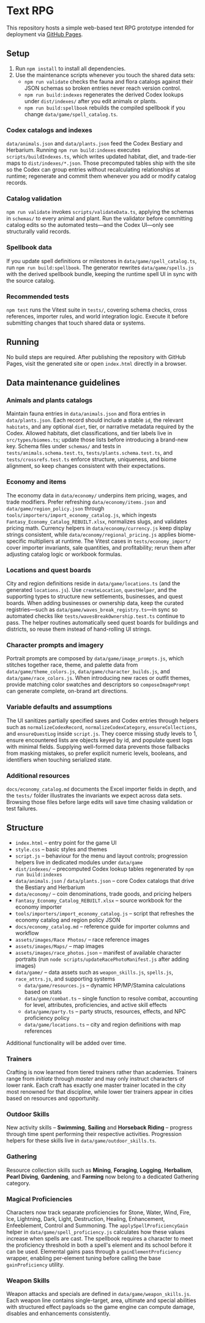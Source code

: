 # Text RPG

This repository hosts a simple web-based text RPG prototype intended for deployment via [GitHub Pages](https://pages.github.com/).

## Setup

1. Run `npm install` to install all dependencies.
2. Use the maintenance scripts whenever you touch the shared data sets:
   - `npm run validate` checks the fauna and flora catalogs against their JSON schemas so broken entries never reach version control.
   - `npm run build:indexes` regenerates the derived Codex lookups under `dist/indexes/` after you edit animals or plants.
   - `npm run build:spellbook` rebuilds the compiled spellbook if you change `data/game/spell_catalog.ts`.

### Codex catalogs and indexes

`data/animals.json` and `data/plants.json` feed the Codex Bestiary and Herbarium. Running `npm run build:indexes` executes `scripts/buildIndexes.ts`, which writes updated habitat, diet, and trade-tier maps to `dist/indexes/*.json`. Those precomputed tables ship with the site so the Codex can group entries without recalculating relationships at runtime; regenerate and commit them whenever you add or modify catalog records.

### Catalog validation

`npm run validate` invokes `scripts/validateData.ts`, applying the schemas in `schemas/` to every animal and plant. Run the validator before committing catalog edits so the automated tests—and the Codex UI—only see structurally valid records.

### Spellbook data

If you update spell definitions or milestones in `data/game/spell_catalog.ts`, run `npm run build:spellbook`. The generator rewrites `data/game/spells.js` with the derived spellbook bundle, keeping the runtime spell UI in sync with the source catalog.

### Recommended tests

`npm test` runs the Vitest suite in `tests/`, covering schema checks, cross references, importer rules, and world integration logic. Execute it before submitting changes that touch shared data or systems.

## Running

No build steps are required. After publishing the repository with GitHub Pages, visit the generated site or open `index.html` directly in a browser.

## Data maintenance guidelines

### Animals and plants catalogs

Maintain fauna entries in `data/animals.json` and flora entries in `data/plants.json`. Each record should include a stable `id`, the relevant `habitats`, and any optional `diet`, tier, or narrative metadata required by the Codex. Allowed habitats, diet classifications, and tier labels live in `src/types/biomes.ts`; update those lists before introducing a brand-new key. Schema files under `schemas/` and tests in `tests/animals.schema.test.ts`, `tests/plants.schema.test.ts`, and `tests/crossrefs.test.ts` enforce structure, uniqueness, and biome alignment, so keep changes consistent with their expectations.

### Economy and items

The economy data in `data/economy/` underpins item pricing, wages, and trade modifiers. Prefer refreshing `data/economy/items.json` and `data/game/region_policy.json` through `tools/importers/import_economy_catalog.js`, which ingests `Fantasy_Economy_Catalog_REBUILT.xlsx`, normalizes slugs, and validates pricing math. Currency helpers in `data/economy/currency.js` keep display strings consistent, while `data/economy/regional_pricing.js` applies biome-specific multipliers at runtime. The Vitest cases in `tests/economy_import/` cover importer invariants, sale quantities, and profitability; rerun them after adjusting catalog logic or workbook formulas.

### Locations and quest boards

City and region definitions reside in `data/game/locations.ts` (and the generated `locations.js`). Use `createLocation`, `questHelper`, and the supporting types to structure new settlements, businesses, and quest boards. When adding businesses or ownership data, keep the curated registries—such as `data/game/waves_break_registry.ts`—in sync so automated checks like `tests/wavesBreakOwnership.test.ts` continue to pass. The helper routines automatically seed quest boards for buildings and districts, so reuse them instead of hand-rolling UI strings.

### Character prompts and imagery

Portrait prompts are composed by `data/game/image_prompts.js`, which stitches together race, theme, and palette data from `data/game/theme_colors.js`, `data/game/character_builds.js`, and `data/game/race_colors.js`. When introducing new races or outfit themes, provide matching color swatches and descriptors so `composeImagePrompt` can generate complete, on-brand art directions.

### Variable defaults and assumptions

The UI sanitizes partially specified saves and Codex entries through helpers such as `normalizeCodexRecord`, `normalizeCodexCategory`, `ensureCollections`, and `ensureQuestLog` inside `script.js`. They coerce missing study levels to 1, ensure encountered lists are objects keyed by id, and populate quest logs with minimal fields. Supplying well-formed data prevents those fallbacks from masking mistakes, so prefer explicit numeric levels, booleans, and identifiers when touching serialized state.

### Additional resources

`docs/economy_catalog.md` documents the Excel importer fields in depth, and the `tests/` folder illustrates the invariants we expect across data sets. Browsing those files before large edits will save time chasing validation or test failures.

## Structure

- `index.html` – entry point for the game UI
- `style.css` – basic styles and themes
- `script.js` – behaviour for the menu and layout controls; progression helpers live in dedicated modules under `data/game`
- `dist/indexes/` – precomputed Codex lookup tables regenerated by `npm run build:indexes`
- `data/animals.json` / `data/plants.json` – core Codex catalogs that drive the Bestiary and Herbarium
- `data/economy/` – coin denominations, trade goods, and pricing helpers
- `Fantasy_Economy_Catalog_REBUILT.xlsx` – source workbook for the economy importer
- `tools/importers/import_economy_catalog.js` – script that refreshes the economy catalog and region policy JSON
- `docs/economy_catalog.md` – reference guide for importer columns and workflow
- `assets/images/Race Photos/` – race reference images
- `assets/images/Maps/` – map images
- `assets/images/race_photos.json` – manifest of available character portraits (run `node scripts/updateRacePhotoManifest.js` after adding images)
- `data/game/` – data assets such as `weapon_skills.js`, `spells.js`, `race_attrs.js`, and supporting systems
  - `data/game/resources.js` – dynamic HP/MP/Stamina calculations based on stats
  - `data/game/combat.ts` – single function to resolve combat, accounting for level, attributes, proficiencies, and active skill effects
  - `data/game/party.ts` – party structs, resources, effects, and NPC proficiency policy
  - `data/game/locations.ts` – city and region definitions with map references

Additional functionality will be added over time.

### Trainers

Crafting is now learned from tiered trainers rather than academies. Trainers range from *initiate* through *master* and may only instruct characters of lower rank. Each craft has exactly one master trainer located in the city most renowned for that discipline, while lower tier trainers appear in cities based on resources and opportunity.

### Outdoor Skills

New activity skills – **Swimming**, **Sailing** and **Horseback Riding** – progress through time spent performing their respective activities. Progression helpers for these skills live in `data/game/outdoor_skills.ts`.

### Gathering

Resource collection skills such as **Mining**, **Foraging**, **Logging**, **Herbalism**, **Pearl Diving**, **Gardening**, and **Farming** now belong to a dedicated Gathering category.

### Magical Proficiencies

Characters now track separate proficiencies for Stone, Water, Wind, Fire, Ice, Lightning, Dark, Light, Destruction, Healing, Enhancement, Enfeeblement, Control and Summoning. The `applySpellProficiencyGain` helper in `data/game/spell_proficiency.js` calculates how these values increase when spells are cast. The spellbook requires a character to meet the proficiency threshold in both a spell's element and its school before it can be used.
Elemental gains pass through a `gainElementProficiency` wrapper, enabling per-element tuning before calling the base `gainProficiency` utility.

### Weapon Skills

Weapon attacks and specials are defined in `data/game/weapon_skills.js`. Each weapon line contains single-target, area, ultimate and special abilities with structured effect payloads so the game engine can compute damage, disables and enhancements consistently.
